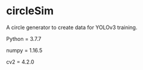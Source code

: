 # circleSim
A circle generator to create data for YOLOv3 training.

Python = 3.7.7

numpy = 1.16.5

cv2 = 4.2.0
